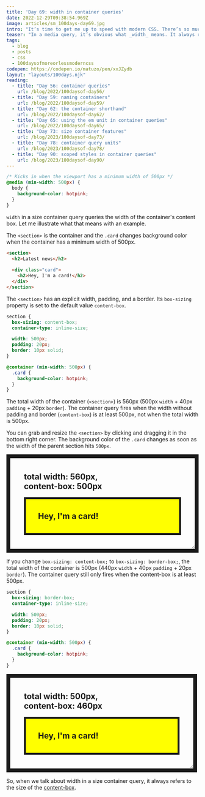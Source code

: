 ```yaml
---
title: 'Day 69: width in container queries'
date: 2022-12-29T09:38:54.969Z
image: articles/sm_100days-day69.jpg
intro: "It’s time to get me up to speed with modern CSS. There’s so much new in CSS that I know too little about. To change that I’ve started [#100DaysOfMoreOrLessModernCSS](/blog/2022/100-days-of-more-or-less-modern-css/). Why more or less modern CSS? Because some topics will be about cutting-edge features, while other stuff has been around for quite a while already, but I just have little to no experience with it."
teaser: "In a media query, it’s obvious what _width_ means. It always refers to the width of the viewport. With size container queries it’s not that obvious."
tags:
  - blog
  - posts
  - css
  - 100daysofmoreorlessmoderncss
codepen: https://codepen.io/matuzo/pen/xxJZydb
layout: "layouts/100days.njk"
reading:
  - title: "Day 56: container queries"
    url: /blog/2022/100daysof-day56/
  - title: "Day 59: naming containers"
    url: /blog/2022/100daysof-day59/
  - title: "Day 62: the container shorthand"
    url: /blog/2022/100daysof-day62/
  - title: "Day 65: using the em unit in container queries"
    url: /blog/2022/100daysof-day65/
  - title: "Day 73: size container features"
    url: /blog/2023/100daysof-day73/
  - title: "Day 78: container query units"
    url: /blog/2023/100daysof-day78/
  - title: "Day 90: scoped styles in container queries"
    url: /blog/2023/100daysof-day90/
---
```

```css
/* Kicks in when the viewport has a minimum width of 500px */
@media (min-width: 500px) {
  body {
    background-color: hotpink;
  }
}
```

`width` in a size container query queries the width of the container's content box. Let me illustrate what that means with an example.


The `<section>` is the container and the `.card` changes background color when the container has a minimum width of 500px.
```html
<section>
  <h2>Latest news</h2>
  
  <div class="card">
    <h2>Hey, I'm a card!</h2>
  </div>
</section>
```

The `<section>` has an explicit width, padding, and a border. Its `box-sizing` property is set to the default value `content-box`.

```css
section {
  box-sizing: content-box;
  container-type: inline-size;

  width: 500px;
  padding: 20px;
  border: 10px solid;
}

@container (min-width: 500px) {
  .card {
    background-color: hotpink;
  }
}
```

The total width of the container (`<section>`) is 560px (500px `width` + 40px `padding` + 20px `border`). The container query fires when the width without padding and border (`content-box`) is at least 500px, not when the total width is 500px. 

<div class="highlight">

You can grab and resize the `<section>` by clicking and dragging it in the bottom right corner. The background color of the `.card` changes as soon as the width of the parent section hits `500px`.

</div>

<style>
  [data-sample] section {
    width: 500px;
    container-type: inline-size;
    border: 10px solid;
    padding: 20px;
    resize: horizontal;
    overflow: auto;
    box-sizing: content-box;
    max-width: calc(100% - 60px);
  }

  .sample2 section {
    box-sizing: border-box;
    max-width: 100%;
  }

  [data-sample] .card {
    background-color: yellow;
    border: 5px solid;
    padding: 1rem;
    margin: 1rem;
  }

  [data-sample] h2 {
     margin: 1rem;
  }

  [data-sample] .card h2 {
    background: none;
  }


  @container (min-width: 500px) {
    [data-sample] .card {
      background-color: hotpink;
    }
  }
</style>

<div data-sample="demo">
<section>
<h2>total width: 560px,<br>content-box: 500px</h2>

<div class="card">
<h2>Hey, I'm a card!</h2>
</div>
</section>
</div>

If you change `box-sizing: content-box;` to `box-sizing: border-box;`, the total width of the container is 500px (440px `width` + 40px `padding` + 20px `border`). The container query still only fires when the content-box is at least 500px.

```css
section {
  box-sizing: border-box;
  container-type: inline-size;

  width: 500px;
  padding: 20px;
  border: 10px solid;
}

@container (min-width: 500px) {
  .card {
    background-color: hotpink;
  }
}
```

<div data-sample="demo" class="sample2">
<section>
<h2>total width: 500px,<br>content-box: 460px</h2>

<div class="card">
<h2>Hey, I'm a card!</h2>
</div>
</section>
</div>

<script>
  const sections = document.querySelectorAll('[data-sample] section');
  const resizeObserver = new ResizeObserver((entries) => {
  for (const entry of entries) {
    entry.target.querySelector('h2').innerHTML = 
      `total width: ${Math.round(entry.target.getBoundingClientRect().width)}px,<br>
        content-box: ${Math.round(entry.contentRect.width)}px`
  }

  console.log('Size changed');
  });

  resizeObserver.observe(sections[0]);
  resizeObserver.observe(sections[1]);
</script>

So, when we talk about width in a size container query, it always refers to the size of the [content-box](https://w3c.github.io/csswg-drafts/css-sizing/#valdef-box-sizing-content-box).
